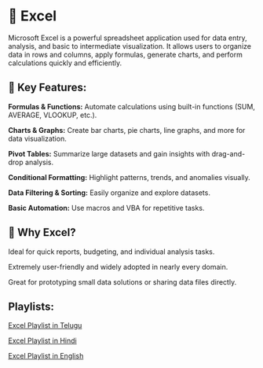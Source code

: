 # 📗 Excel 

Microsoft Excel is a powerful spreadsheet application used for data entry, analysis, and basic to intermediate visualization. It allows users to organize data in rows and columns, apply formulas, generate charts, and perform calculations quickly and efficiently.

## 🔧 Key Features:

**Formulas & Functions:** Automate calculations using built-in functions (SUM, AVERAGE, VLOOKUP, etc.).

**Charts & Graphs:** Create bar charts, pie charts, line graphs, and more for data visualization.

**Pivot Tables:** Summarize large datasets and gain insights with drag-and-drop analysis.

**Conditional Formatting:** Highlight patterns, trends, and anomalies visually.

**Data Filtering & Sorting:** Easily organize and explore datasets.

**Basic Automation:** Use macros and VBA for repetitive tasks.

## 📌 Why Excel?

Ideal for quick reports, budgeting, and individual analysis tasks.

Extremely user-friendly and widely adopted in nearly every domain.

Great for prototyping small data solutions or sharing data files directly.

## Playlists:

[Excel Playlist in Telugu](https://www.youtube.com/watch?v=rcL7C5YzHR8)

[Excel Playlist in Hindi](https://www.youtube.com/watch?v=5zEt1_Nkiio&list=PLOWRNl6YgsT79ezWdEhOjvK4D-cQfr7ys)

[Excel Playlist in English](https://www.youtube.com/watch?v=7QNgqq154gE)


